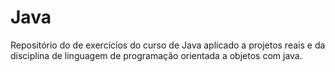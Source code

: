 # Java
Repositório do de exercícíos do curso de Java aplicado a projetos reais e da disciplina de linguagem de programação orientada a objetos com java.
